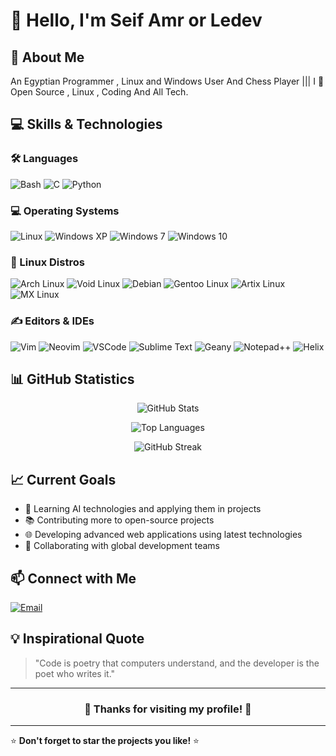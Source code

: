 # 👋 Hello, I'm Seif Amr or Ledev

## 🚀 About Me
An Egyptian Programmer , Linux and Windows User And Chess Player |||
I 💝 Open Source , Linux , Coding And All Tech.

## 💻 Skills & Technologies

### 🛠️ Languages
![Bash](https://img.shields.io/badge/Bash-4EAA25?style=for-the-badge&logo=gnu-bash&logoColor=white)
![C](https://img.shields.io/badge/C-00599C?style=for-the-badge&logo=c&logoColor=white)
![Python](https://img.shields.io/badge/Python-3776AB?style=for-the-badge&logo=python&logoColor=white)

### 💻 Operating Systems
![Linux](https://img.shields.io/badge/Linux-FCC624?style=for-the-badge&logo=linux&logoColor=black)
![Windows XP](https://img.shields.io/badge/Windows%20XP-003399?style=for-the-badge&logo=windowsxp&logoColor=white)
![Windows 7](https://img.shields.io/badge/Windows%207-00ADEF?style=for-the-badge&logo=windows&logoColor=white)
![Windows 10](https://img.shields.io/badge/Windows%2010-0078D6?style=for-the-badge&logo=windows&logoColor=white)

### 🐧 Linux Distros
![Arch Linux](https://img.shields.io/badge/Arch%20Linux-1793D1?style=for-the-badge&logo=arch-linux&logoColor=white)
![Void Linux](https://img.shields.io/badge/Void%20Linux-478061?style=for-the-badge&logo=void-linux&logoColor=white)
![Debian](https://img.shields.io/badge/Debian-A81D33?style=for-the-badge&logo=debian&logoColor=white)
![Gentoo Linux](https://img.shields.io/badge/Gentoo%20Linux-54487A?style=for-the-badge&logo=gentoo&logoColor=white)
![Artix Linux](https://img.shields.io/badge/Artix%20Linux-10A0CC?style=for-the-badge&logo=artix-linux&logoColor=white)
![MX Linux](https://img.shields.io/badge/MX%20Linux-000000?style=for-the-badge&logo=mx-linux&logoColor=white)

### ✍️ Editors & IDEs
![Vim](https://img.shields.io/badge/Vim-019733?style=for-the-badge&logo=vim&logoColor=white)
![Neovim](https://img.shields.io/badge/Neovim-57A143?style=for-the-badge&logo=neovim&logoColor=white)
![VSCode](https://img.shields.io/badge/VSCode-007ACC?style=for-the-badge&logo=visual-studio-code&logoColor=white)
![Sublime Text](https://img.shields.io/badge/Sublime%20Text-FF9800?style=for-the-badge&logo=sublime-text&logoColor=white)
![Geany](https://img.shields.io/badge/Geany-62B3B3?style=for-the-badge&logo=geany&logoColor=white)
![Notepad++](https://img.shields.io/badge/Notepad++-90E59A?style=for-the-badge&logo=notepad%2B%2B&logoColor=black)
![Helix](https://img.shields.io/badge/Helix-FF6F61?style=for-the-badge&logo=helix&logoColor=white)

## 📊 GitHub Statistics

<div align="center">
  
![GitHub Stats](https://github-readme-stats.vercel.app/api?username=yourusername&show_icons=true&theme=radical&hide_border=true)

![Top Languages](https://github-readme-stats.vercel.app/api/top-langs/?username=yourusername&layout=compact&theme=radical&hide_border=true)

![GitHub Streak](https://github-readme-streak-stats.herokuapp.com/?user=yourusername&theme=radical&hide_border=true)

</div>

## 📈 Current Goals

- 🎯 Learning AI technologies and applying them in projects
- 📚 Contributing more to open-source projects
- 🌐 Developing advanced web applications using latest technologies
- 🤝 Collaborating with global development teams

## 📫 Connect with Me

[![Email](https://img.shields.io/badge/Email-D14836?style=for-the-badge&logo=gmail&logoColor=white)](mailto:seifamr.dev@example.com)

## 💡 Inspirational Quote

> "Code is poetry that computers understand, and the developer is the poet who writes it."

---

<div align="center">
  
### 🌟 Thanks for visiting my profile! 🌟

</div>

---

⭐️ **Don't forget to star the projects you like!** ⭐️
